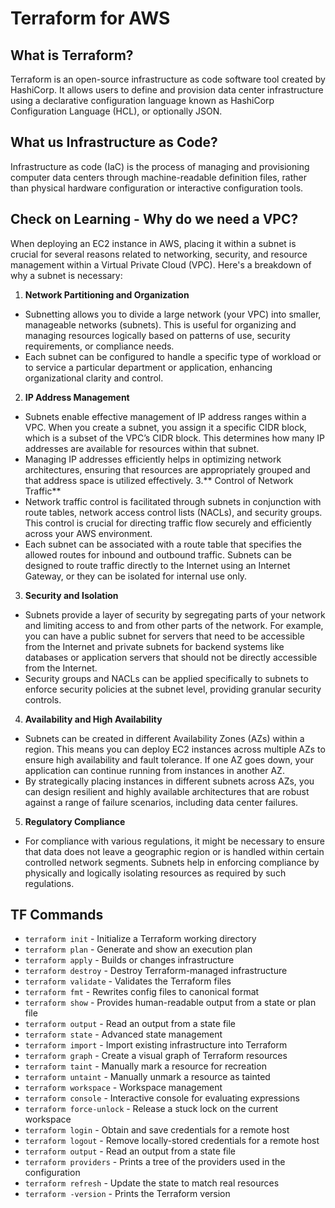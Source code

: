 # Terraform for AWS

## What is Terraform?

Terraform is an open-source infrastructure as code software tool created by HashiCorp. It allows users to define and provision data center infrastructure using a declarative configuration language known as HashiCorp Configuration Language (HCL), or optionally JSON.

## What us Infrastructure as Code?

Infrastructure as code (IaC) is the process of managing and provisioning computer data centers through machine-readable definition files, rather than physical hardware configuration or interactive configuration tools.

## Check on Learning - Why do we need a VPC?

When deploying an EC2 instance in AWS, placing it within a subnet is crucial for several reasons related to networking, security, and resource management within a Virtual Private Cloud (VPC). Here's a breakdown of why a subnet is necessary:

1. **Network Partitioning and Organization**

- Subnetting allows you to divide a large network (your VPC) into smaller, manageable networks (subnets). This is useful for organizing and managing resources logically based on patterns of use, security requirements, or compliance needs.
- Each subnet can be configured to handle a specific type of workload or to service a particular department or application, enhancing organizational clarity and control.
2. **IP Address Management**
- Subnets enable effective management of IP address ranges within a VPC. When you create a subnet, you assign it a specific CIDR block, which is a subset of the VPC’s CIDR block. This determines how many IP addresses are available for resources within that subnet.
- Managing IP addresses efficiently helps in optimizing network architectures, ensuring that resources are appropriately grouped and that address space is utilized effectively.
3.** Control of Network Traffic**
- Network traffic control is facilitated through subnets in conjunction with route tables, network access control lists (NACLs), and security groups. This control is crucial for directing traffic flow securely and efficiently across your AWS environment.
- Each subnet can be associated with a route table that specifies the allowed routes for inbound and outbound traffic. Subnets can be designed to route traffic directly to the Internet using an Internet Gateway, or they can be isolated for internal use only.
3. **Security and Isolation**
- Subnets provide a layer of security by segregating parts of your network and limiting access to and from other parts of the network. For example, you can have a public subnet for servers that need to be accessible from the Internet and private subnets for backend systems like databases or application servers that should not be directly accessible from the Internet.
- Security groups and NACLs can be applied specifically to subnets to enforce security policies at the subnet level, providing granular security controls.
4. **Availability and High Availability**
- Subnets can be created in different Availability Zones (AZs) within a region. This means you can deploy EC2 instances across multiple AZs to ensure high availability and fault tolerance. If one AZ goes down, your application can continue running from instances in another AZ.
- By strategically placing instances in different subnets across AZs, you can design resilient and highly available architectures that are robust against a range of failure scenarios, including data center failures.
5. **Regulatory Compliance**
- For compliance with various regulations, it might be necessary to ensure that data does not leave a geographic region or is handled within certain controlled network segments. Subnets help in enforcing compliance by physically and logically isolating resources as required by such regulations.

## TF Commands

- `terraform init` - Initialize a Terraform working directory
- `terraform plan` - Generate and show an execution plan
- `terraform apply` - Builds or changes infrastructure
- `terraform destroy` - Destroy Terraform-managed infrastructure
- `terraform validate` - Validates the Terraform files
- `terraform fmt` - Rewrites config files to canonical format
- `terraform show` - Provides human-readable output from a state or plan file
- `terraform output` - Read an output from a state file
- `terraform state` - Advanced state management
- `terraform import` - Import existing infrastructure into Terraform
- `terraform graph` - Create a visual graph of Terraform resources
- `terraform taint` - Manually mark a resource for recreation
- `terraform untaint` - Manually unmark a resource as tainted
- `terraform workspace` - Workspace management
- `terraform console` - Interactive console for evaluating expressions
- `terraform force-unlock` - Release a stuck lock on the current workspace
- `terraform login` - Obtain and save credentials for a remote host
- `terraform logout` - Remove locally-stored credentials for a remote host
- `terraform output` - Read an output from a state file
- `terraform providers` - Prints a tree of the providers used in the configuration
- `terraform refresh` - Update the state to match real resources
- `terraform -version` - Prints the Terraform version
